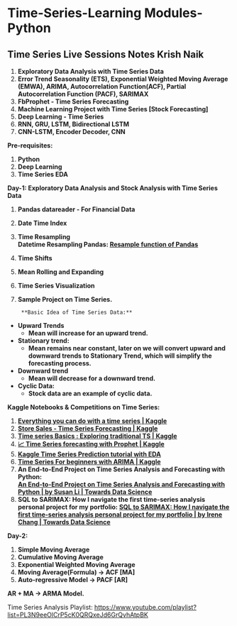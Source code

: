 # Time-Series-Learning Modules-Python

## **Time Series Live Sessions Notes Krish Naik**



1. **Exploratory Data Analysis with Time Series Data**
2. **Error Trend Seasonality (ETS), Exponential Weighted Moving Average (EMWA), ARIMA, Autocorrelation Function(ACF), Partial Autocorrelation Function (PACF), SARIMAX**
3. **FbProphet - Time Series Forecasting**
4. **Machine Learning Project with Time Series [Stock Forecasting]**
5. **Deep Learning - Time Series**
6. **RNN, GRU, LSTM, Bidirectional LSTM**
7. **CNN-LSTM, Encoder Decoder, CNN**

**Pre-requisites:**



1. **Python**
2. **Deep Learning**
3. **Time Series EDA**

**Day-1: Exploratory Data Analysis and Stock Analysis with Time Series Data**

1. **Pandas datareader - For Financial Data**
2. **Date Time Index**
3. **Time Resampling \
Datetime Resampling Pandas: [Resample function of Pandas](https://towardsdatascience.com/resample-function-of-pandas-79b17ec82a78)**
4. **Time Shifts**
5. **Mean Rolling and Expanding**
6. **Time Series Visualization**
7. **Sample Project on Time Series.**

        **Basic Idea of Time Series Data:**

* **Upward Trends**
    * **Mean will increase for an upward trend.**
* **Stationary trend:**
    * **Mean remains near constant, later on we will convert upward and downward trends to Stationary Trend, which will simplify the forecasting process.**
* **Downward trend**
    * **Mean will decrease for a downward trend.**
* **Cyclic Data:**
    * **Stock data are an example of cyclic data.**

**Kaggle Notebooks & Competitions on Time Series:**



1. **[Everything you can do with a time series | Kaggle](https://www.kaggle.com/code/thebrownviking20/everything-you-can-do-with-a-time-series)**
2. **[Store Sales - Time Series Forecasting | Kaggle](https://www.kaggle.com/competitions/store-sales-time-series-forecasting/code)**
3. **[Time series Basics : Exploring traditional TS | Kaggle](https://www.kaggle.com/code/jagangupta/time-series-basics-exploring-traditional-ts)**
4. **[📈 Time Series forecasting with Prophet | Kaggle](https://www.kaggle.com/code/robikscube/time-series-forecasting-with-prophet)**
5. **[Kaggle Time Series Prediction tutorial with EDA](https://www.kaggle.com/code/kanncaa1/time-series-prediction-tutorial-with-eda)**
6. **[Time Series For beginners with ARIMA | Kaggle](https://www.kaggle.com/code/freespirit08/time-series-for-beginners-with-arima)**
1. **An End-to-End Project on Time Series Analysis and Forecasting with Python:  \
[An End-to-End Project on Time Series Analysis and Forecasting with Python | by Susan Li | Towards Data Science](https://towardsdatascience.com/an-end-to-end-project-on-time-series-analysis-and-forecasting-with-python-4835e6bf050b)**
2. **SQL to SARIMAX: How I navigate the first time-series analysis personal project for my portfolio: [SQL to SARIMAX: How I navigate the first time-series analysis personal project for my portfolio | by Irene Chang | Towards Data Science](https://towardsdatascience.com/sql-to-sarimax-how-i-navigate-the-first-time-series-analysis-personal-project-for-my-portfolio-1ed24cba2c52)**

**Day-2:**

1. **Simple Moving Average**
2. **Cumulative Moving Average**
3. **Exponential Weighted Moving Average**
4. **Moving Average(Formula) → ACF [MA]**
5. **Auto-regressive Model → PACF [AR]**

**AR + MA → ARMA Model.**



Time Series Analysis Playlist: https://www.youtube.com/playlist?list=PL3N9eeOlCrP5cK0QRQxeJd6GrQvhAtpBK
